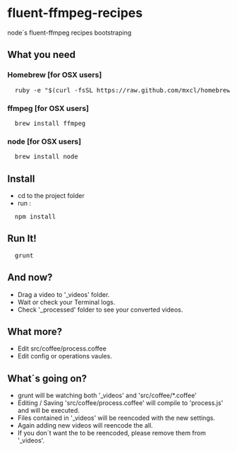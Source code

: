 fluent-ffmpeg-recipes
=====================

node´s fluent-ffmpeg recipes bootstraping

## What you need

### Homebrew [for OSX users]

<pre>
  ruby -e "$(curl -fsSL https://raw.github.com/mxcl/homebrew/go)"
</pre>

### ffmpeg [for OSX users]

<pre>
  brew install ffmpeg
</pre>

### node [for OSX users]

<pre>
  brew install node
</pre>

## Install

* cd to the project folder
* run :

<pre>
  npm install
</pre>

## Run It!

<pre>
  grunt
</pre>

## And now?

* Drag a video to '_videos' folder.
* Wait or check your Terminal logs.
* Check '_processed' folder to see your converted videos.

## What more?

* Edit src/coffee/process.coffee
* Edit config or operations vaules.

## What´s going on?

* grunt will be watching both '_videos' and 'src/coffee/*.coffee'
* Editing / Saving 'src/coffee/process.coffee' will compile to 'process.js' and will be executed.
* Files contained in '_videos' will be reencoded with the new settings.
* Again adding new videos will reencode the all.
* If you don´t want the to be reencoded, please remove them from '_videos'.


